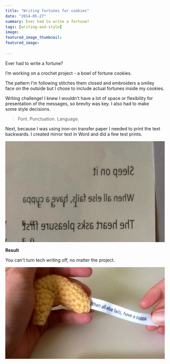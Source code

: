 ```yaml
---
title: "Writing fortunes for cookies"
date: "2014-05-27"
summary: Ever had to write a fortune?
tags: [writing-and-style]
image: 
featured_image_thumbnail: 
featured_image: 

---
```


Ever had to write a fortune?

I’m working on a crochet project - a bowl of fortune cookies.

The pattern I'm following stitches them closed and embroiders a smiley face on the outside but I chose to include actual fortunes inside my cookies.

Writing challenge! I knew I wouldn't have a lot of space or flexibility for presentation of the messages, so brevity was key. I also had to make some style decisions.

> Font. Punctuation. Language.

Next, because I was using iron-on transfer paper I needed to print the text backwards. I created mirror text in Word and did a few test prints.

![Backward text](/assets/images/backward.jpg)

**Result**

You can't turn tech writing off, no matter the project.

![Fortune cookie](/assets/images/fortune.jpg)
